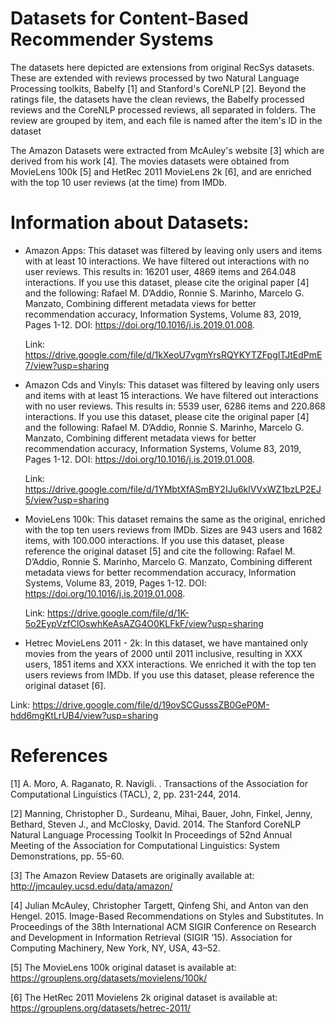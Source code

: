 # Datasets for Content-Based Recommender Systems

The datasets here depicted are extensions from original RecSys datasets. These are extended with reviews processed by two Natural Language Processing toolkits, Babelfy [1] and Stanford's CoreNLP [2]. Beyond the ratings file, the datasets have the clean reviews, the Babelfy processed reviews and the CoreNLP processed reviews, all separated in folders. The review are grouped by item, and each file is named after the item's ID in the dataset

The Amazon Datasets were extracted from McAuley's website [3] which are derived from his work [4]. The movies datasets were obtained from MovieLens 100k [5] and HetRec 2011 MovieLens 2k [6], and are enriched with the top 10 user reviews (at the time) from IMDb.

# Information about Datasets:

- Amazon Apps: This dataset was filtered by leaving only users and items with at least 10 interactions. We have filtered out interactions with no user reviews. This results in: 16201 user, 4869 items and 264.048 interactions. If you use this dataset, please cite the original paper [4] and the following: Rafael M. D’Addio, Ronnie S. Marinho, Marcelo G. Manzato, Combining different metadata views for better recommendation accuracy, Information Systems, Volume 83, 2019, Pages 1-12. DOI: https://doi.org/10.1016/j.is.2019.01.008.
 
   Link: https://drive.google.com/file/d/1kXeoU7vgmYrsRQYKYTZFpgITJtEdPmE7/view?usp=sharing

- Amazon Cds and Vinyls: This dataset was filtered by leaving only users and items with at least 15 interactions. We have filtered out interactions with no user reviews. This results in: 5539 user, 6286 items and 220.868 interactions. If you use this dataset, please cite the original paper [4] and the following: Rafael M. D’Addio, Ronnie S. Marinho, Marcelo G. Manzato, Combining different metadata views for better recommendation accuracy, Information Systems, Volume 83, 2019, Pages 1-12. DOI: https://doi.org/10.1016/j.is.2019.01.008.

  Link: https://drive.google.com/file/d/1YMbtXfASmBY2IJu6klVVxWZ1bzLP2EJ5/view?usp=sharing

- MovieLens 100k: This dataset remains the same as the original, enriched with the top ten users reviews from IMDb. Sizes are 943 users and 1682 items, with 100.000 interactions. If you use this dataset, please reference the original dataset [5] and cite the following: Rafael M. D’Addio, Ronnie S. Marinho, Marcelo G. Manzato, Combining different metadata views for better recommendation accuracy, Information Systems, Volume 83, 2019, Pages 1-12. DOI: https://doi.org/10.1016/j.is.2019.01.008.

  Link: https://drive.google.com/file/d/1K-5o2EypVzfClOswhKeAsAZG4O0KLFkF/view?usp=sharing

- Hetrec MovieLens 2011 - 2k: In this dataset, we have mantained only movies from the years of 2000 until 2011 inclusive, resulting in XXX users, 1851 items and XXX interactions. We  enriched it with the top ten users reviews from IMDb. If you use this dataset, please reference the original dataset [6].

Link: https://drive.google.com/file/d/19ovSCGusssZB0GeP0M-hdd6mgKtLrUB4/view?usp=sharing

# References

[1] A. Moro, A. Raganato, R. Navigli. . Transactions of the Association for Computational Linguistics (TACL), 2, pp. 231-244, 2014.

[2] Manning, Christopher D., Surdeanu, Mihai, Bauer, John, Finkel, Jenny, Bethard, Steven J., and McClosky, David. 2014. The Stanford CoreNLP Natural Language Processing Toolkit In Proceedings of 52nd Annual Meeting of the Association for Computational Linguistics: System Demonstrations, pp. 55-60.

[3] The Amazon Review Datasets are originally available at: http://jmcauley.ucsd.edu/data/amazon/

[4] Julian McAuley, Christopher Targett, Qinfeng Shi, and Anton van den Hengel. 2015. Image-Based Recommendations on Styles and Substitutes. In Proceedings of the 38th International ACM SIGIR Conference on Research and Development in Information Retrieval (SIGIR ’15). Association for Computing Machinery, New York, NY, USA, 43–52. 

[5] The MovieLens 100k original dataset is available at: https://grouplens.org/datasets/movielens/100k/

[6] The HetRec 2011 Movielens 2k original dataset is available at: https://grouplens.org/datasets/hetrec-2011/
